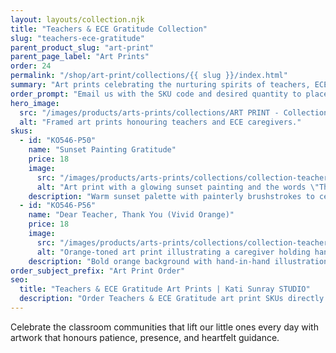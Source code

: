 ```yaml
---
layout: layouts/collection.njk
title: "Teachers & ECE Gratitude Collection"
slug: "teachers-ece-gratitude"
parent_product_slug: "art-print"
parent_page_label: "Art Prints"
order: 24
permalink: "/shop/art-print/collections/{{ slug }}/index.html"
summary: "Art prints celebrating the nurturing spirits of teachers, ECE teams, and classroom caregivers."
order_prompt: "Email us with the SKU code and desired quantity to place your order."
hero_image:
  src: "/images/products/arts-prints/collections/ART PRINT - Collection ‘Teachers ECE Gratitude’.jpg"
  alt: "Framed art prints honouring teachers and ECE caregivers."
skus:
  - id: "KO546-P50"
    name: "Sunset Painting Gratitude"
    price: 18
    image:
      src: "/images/products/arts-prints/collections/collection-teachers-ece-gratitude/KO546-P50_Art print 8.5x11_Collection Teachers Ece Gratitude_Sunset painting bleeding.jpg"
      alt: "Art print with a glowing sunset painting and the words \"Thank you\" for teachers."
    description: "Warm sunset palette with painterly brushstrokes to celebrate classroom care."
  - id: "KO546-P56"
    name: "Dear Teacher, Thank You (Vivid Orange)"
    price: 18
    image:
      src: "/images/products/arts-prints/collections/collection-teachers-ece-gratitude/KO546-P56_Art print 8.5x11_Collection Teachers Ece Gratitude_Dear Teacher Thank you Inspiring_Hold Hands_vivid orange.jpg"
      alt: "Orange-toned art print illustrating a caregiver holding hands with a child and a thank-you message."
    description: "Bold orange background with hand-in-hand illustration and a heartfelt thank-you note."
order_subject_prefix: "Art Print Order"
seo:
  title: "Teachers & ECE Gratitude Art Prints | Kati Sunray STUDIO"
  description: "Order Teachers & ECE Gratitude art print SKUs directly via email."
---
```


Celebrate the classroom communities that lift our little ones every day with artwork that honours patience, presence, and heartfelt guidance.
